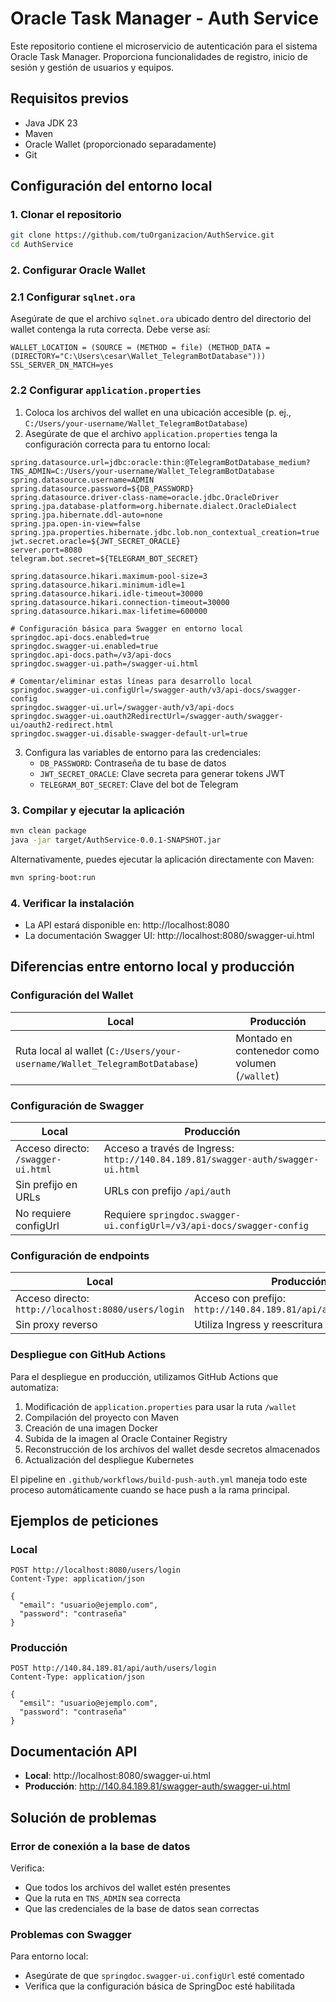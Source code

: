 
# Oracle Task Manager - Auth Service

Este repositorio contiene el microservicio de autenticación para el sistema Oracle Task Manager. Proporciona funcionalidades de registro, inicio de sesión y gestión de usuarios y equipos.

## Requisitos previos

- Java JDK 23
- Maven
- Oracle Wallet (proporcionado separadamente)
- Git

## Configuración del entorno local

### 1. Clonar el repositorio

```bash
git clone https://github.com/tuOrganizacion/AuthService.git
cd AuthService
```

### 2. Configurar Oracle Wallet
### 2.1 Configurar `sqlnet.ora`

Asegúrate de que el archivo `sqlnet.ora` ubicado dentro del directorio del wallet contenga la ruta correcta. Debe verse así:

```ora
WALLET_LOCATION = (SOURCE = (METHOD = file) (METHOD_DATA = (DIRECTORY="C:\Users\cesar\Wallet_TelegramBotDatabase")))
SSL_SERVER_DN_MATCH=yes
```

### 2.2 Configurar `application.properties`

1. Coloca los archivos del wallet en una ubicación accesible (p. ej., `C:/Users/your-username/Wallet_TelegramBotDatabase`)
2. Asegúrate de que el archivo `application.properties` tenga la configuración correcta para tu entorno local:

```properties
spring.datasource.url=jdbc:oracle:thin:@TelegramBotDatabase_medium?TNS_ADMIN=C:/Users/your-username/Wallet_TelegramBotDatabase
spring.datasource.username=ADMIN
spring.datasource.password=${DB_PASSWORD}
spring.datasource.driver-class-name=oracle.jdbc.OracleDriver
spring.jpa.database-platform=org.hibernate.dialect.OracleDialect
spring.jpa.hibernate.ddl-auto=none
spring.jpa.open-in-view=false
spring.jpa.properties.hibernate.jdbc.lob.non_contextual_creation=true
jwt.secret.oracle=${JWT_SECRET_ORACLE}
server.port=8080
telegram.bot.secret=${TELEGRAM_BOT_SECRET}

spring.datasource.hikari.maximum-pool-size=3
spring.datasource.hikari.minimum-idle=1
spring.datasource.hikari.idle-timeout=30000
spring.datasource.hikari.connection-timeout=30000
spring.datasource.hikari.max-lifetime=600000

# Configuración básica para Swagger en entorno local
springdoc.api-docs.enabled=true
springdoc.swagger-ui.enabled=true
springdoc.api-docs.path=/v3/api-docs
springdoc.swagger-ui.path=/swagger-ui.html

# Comentar/eliminar estas líneas para desarrollo local
springdoc.swagger-ui.configUrl=/swagger-auth/v3/api-docs/swagger-config
springdoc.swagger-ui.url=/swagger-auth/v3/api-docs
springdoc.swagger-ui.oauth2RedirectUrl=/swagger-auth/swagger-ui/oauth2-redirect.html
springdoc.swagger-ui.disable-swagger-default-url=true
```

3. Configura las variables de entorno para las credenciales:
   - `DB_PASSWORD`: Contraseña de tu base de datos
   - `JWT_SECRET_ORACLE`: Clave secreta para generar tokens JWT
   - `TELEGRAM_BOT_SECRET`: Clave del bot de Telegram

### 3. Compilar y ejecutar la aplicación

```bash
mvn clean package
java -jar target/AuthService-0.0.1-SNAPSHOT.jar
```

Alternativamente, puedes ejecutar la aplicación directamente con Maven:

```bash
mvn spring-boot:run
```

### 4. Verificar la instalación

- La API estará disponible en: http://localhost:8080
- La documentación Swagger UI: http://localhost:8080/swagger-ui.html

## Diferencias entre entorno local y producción

### Configuración del Wallet

| Local | Producción |
|-------|------------|
| Ruta local al wallet (`C:/Users/your-username/Wallet_TelegramBotDatabase`) | Montado en contenedor como volumen (`/wallet`) |

### Configuración de Swagger

| Local | Producción |
|-------|------------|
| Acceso directo: `/swagger-ui.html` | Acceso a través de Ingress: `http://140.84.189.81/swagger-auth/swagger-ui.html` |
| Sin prefijo en URLs | URLs con prefijo `/api/auth` |
| No requiere configUrl | Requiere `springdoc.swagger-ui.configUrl=/v3/api-docs/swagger-config` |

### Configuración de endpoints

| Local | Producción |
|-------|------------|
| Acceso directo: `http://localhost:8080/users/login` | Acceso con prefijo: `http://140.84.189.81/api/auth/users/login` |
| Sin proxy reverso | Utiliza Ingress y reescritura de rutas |

### Despliegue con GitHub Actions

Para el despliegue en producción, utilizamos GitHub Actions que automatiza:

1. Modificación de `application.properties` para usar la ruta `/wallet`
2. Compilación del proyecto con Maven
3. Creación de una imagen Docker
4. Subida de la imagen al Oracle Container Registry
5. Reconstrucción de los archivos del wallet desde secretos almacenados
6. Actualización del despliegue Kubernetes

El pipeline en `.github/workflows/build-push-auth.yml` maneja todo este proceso automáticamente cuando se hace push a la rama principal.

## Ejemplos de peticiones

### Local

```http
POST http://localhost:8080/users/login
Content-Type: application/json

{
  "email": "usuario@ejemplo.com",
  "password": "contraseña"
}
```

### Producción

```http
POST http://140.84.189.81/api/auth/users/login
Content-Type: application/json

{
  "emsil": "usuario@ejemplo.com",
  "password": "contraseña"
}
```

## Documentación API

- **Local**: http://localhost:8080/swagger-ui.html
- **Producción**: http://140.84.189.81/swagger-auth/swagger-ui.html

## Solución de problemas

### Error de conexión a la base de datos

Verifica:
- Que todos los archivos del wallet estén presentes
- Que la ruta en `TNS_ADMIN` sea correcta
- Que las credenciales de la base de datos sean correctas

### Problemas con Swagger

Para entorno local:
- Asegúrate de que `springdoc.swagger-ui.configUrl` esté comentado
- Verifica que la configuración básica de SpringDoc esté habilitada
